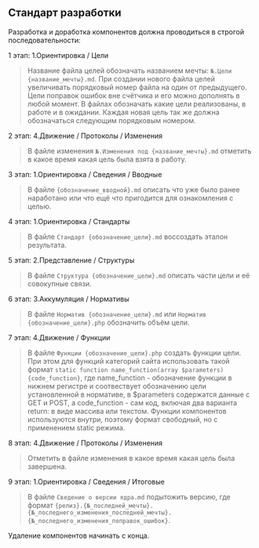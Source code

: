 ## Стандарт разработки

Разработка и доработка компонентов должна проводиться в строгой последовательности:

1 этап: 1.Ориентировка / Цели<br>
> Название файла целей обозначать названием мечты: `№.Цели {название_мечты}.md`. При создании нового файла целей увеличивать порядковый номер файла на один от предыдущего. Цели поправок ошибок вне счётчика и его можно дополнять в любой момент. В файлах обозначать какие цели реализованы, в работе и в ожидании. Каждая новая цель так же должна обозначаться следующим порядковым номером.

2 этап: 4.Движение / Протоколы / Изменения<br>
> В файле изменения `№.Изменения под {название_мечты}.md` отметить в какое время какая цель была взята в работу.

3 этап: 1.Ориентировка / Сведения / Вводные<br>
> В файле `{обозначение_вводной}.md` описать что уже было ранее наработано или что ещё что пригодится для ознакомления с целью.

4 этап: 1.Ориентировка / Стандарты<br>
> В файле `Стандарт {обозначение_цели}.md` воссоздать эталон результата.

5 этап: 2.Представление / Структуры<br>
> В файле `Структура {обозначение_цели}.md` описать части цели и её совокупные связи.

6 этап: 3.Аккумуляция / Нормативы<br>
> В файле `Норматив {обозначение_цели}.md` или `Норматив {обозначение_цели}.php` обозначить объём цели.

7 этап: 4.Движение / Функции<br>
> В файле `Функции {обозначение_цели}.php` создать функции цели. При этом для функций категорий сайта использовать такой формат `static function name_function(array $parameters){code_function}`, где name_function - обозначение функции в нижнем регистре и соотвествует обозначению цели установленной в нормативе, в $parameters содержатся данные с GET и POST, а code_function - сам код, включая два варианта return: в виде массива или текстом. Функции компонентов используются внутри, поэтому формат свободный, но с применением static режима.

8 этап: 4.Движение / Протоколы / Изменения<br>
> Отметить в файле изменения в какое время какая цель была завершена.

9 этап: 1.Ориентировка / Сведения / Итоговые<br>
> В файле `Сведение о версии ядра.md` подытожить версию, где формат `{релиз}.{№_последней_мечты}.{№_последнего_изменения_последней_мечты}.{№_последнего_изменения_поправок_ошибок}`.


Удаление компонентов начинать с конца.